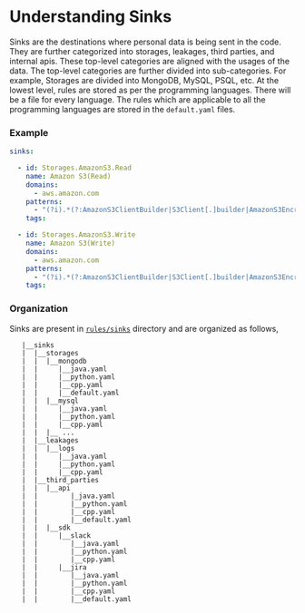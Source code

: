 # Understanding Sinks

Sinks are the destinations where personal data is being sent in the code. They are further categorized into storages, leakages, third parties, and internal apis. These top-level categories are aligned with the usages of the data. The top-level categories are further divided into sub-categories. For example, Storages are divided into MongoDB, MySQL, PSQL, etc. At the lowest level, rules are stored as per the programming languages. There will be a file for every language. The rules which are applicable to all the programming languages are stored in the `default.yaml` files.

### Example

```yaml
sinks:

  - id: Storages.AmazonS3.Read
    name: Amazon S3(Read)
    domains:
      - aws.amazon.com
    patterns: 
      - "(?i).*(?:AmazonS3ClientBuilder|S3Client[.]builder|AmazonS3EncryptionClient|software.amazon.awssdk.services.s3).*(?:get|list|head|select).*"
    tags:

  - id: Storages.AmazonS3.Write
    name: Amazon S3(Write)
    domains:
      - aws.amazon.com
    patterns: 
      - "(?i).*(?:AmazonS3ClientBuilder|S3Client[.]builder|AmazonS3EncryptionClient|software.amazon.awssdk.services.s3).*(?:abortMultipartUpload|completeMultipartUpload|copy|create|delete|put|uploadPart).*"
    tags:
```

### Organization

Sinks are present in [`rules/sinks`](https://github.com/Privado-Inc/privado/tree/main/rules/sinks) directory and are organized as follows,

```
   |__sinks
   |  |__storages
   |  |  |__mongodb
   |  |     |__java.yaml
   |  |     |__python.yaml
   |  |     |__cpp.yaml
   |  |     |__default.yaml
   |  |  |__mysql
   |  |     |__java.yaml
   |  |     |__python.yaml
   |  |     |__cpp.yaml
   |  |  |__ ...
   |  |__leakages
   |  |  |__logs
   |  |     |__java.yaml
   |  |     |__python.yaml
   |  |     |__cpp.yaml
   |  |__third_parties
   |  |  |__api
   |  |        |_java.yaml
   |  |        |__python.yaml
   |  |        |__cpp.yaml
   |  |        |__default.yaml
   |  |  |__sdk
   |  |     |__slack
   |  |        |__java.yaml
   |  |        |__python.yaml
   |  |        |__cpp.yaml 
   |  |     |__jira
   |  |        |__java.yaml
   |  |        |__python.yaml
   |  |        |__cpp.yaml
   |  |        |__default.yaml
```
